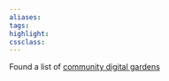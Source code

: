 ```yaml
---
aliases:  
tags:
highlight:  
cssclass:
---
```


Found a list of [community digital gardens](https://lukerambling.de/gardens/)
